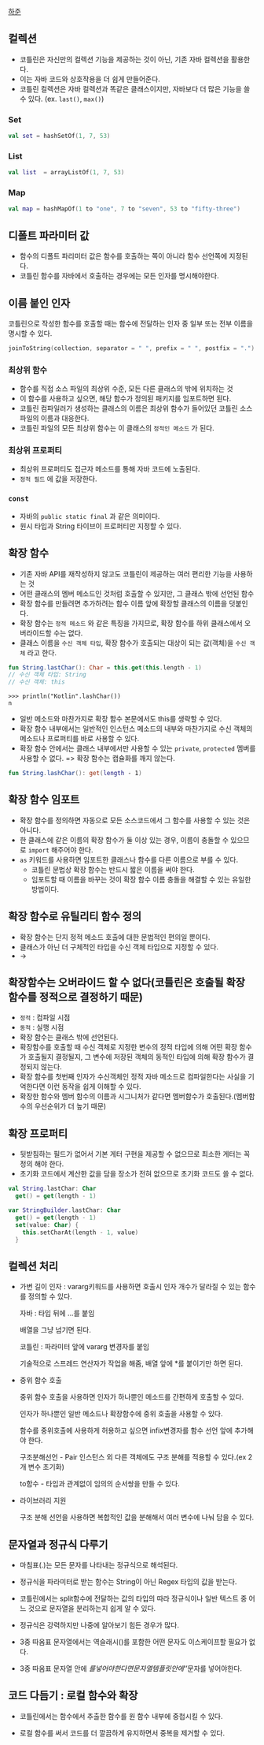 [하준](https://www.notion.so/3-d20f911cb27c45608a2d15d67f49457c)

## 컬렉션
- 코틀린은 자신만의 컬렉션 기능을 제공하는 것이 아닌, 기존 자바 컬렉션을 활용한다.  
- 이는 자바 코드와 상호작용을 더 쉽게 만들어준다.
- 코틀린 컬렉션은 자바 컬렉션과 똑같은 클래스이지만, 자바보다 더 많은 기능을 쓸 수 있다. (ex. `last()`, `max()`)


### Set
```kotlin
val set = hashSetOf(1, 7, 53)
```


### List
```kotlin
val list  = arrayListOf(1, 7, 53)
```


### Map
```kotlin
val map = hashMapOf(1 to "one", 7 to "seven", 53 to "fifty-three")
```


## 디폴트 파라미터 값
- 함수의 디폴트 파리미터 값은 함수를 호출하는 쪽이 아니라 함수 선언쪽에 지정된다.
- 코틀린 함수를 자바에서 호출하는 경우에는 모든 인자를 명시해야한다.
 
 
## 이름 붙인 인자
코틀린으로 작성한 함수를 호출할 때는 함수에 전달하는 인자 중 일부 또는 전부 이름을 명시할 수 있다.
```kotlin
joinToString(collection, separator = " ", prefix = " ", postfix = ".")
```


### 최상위 함수
- 함수를 직접 소스 파일의 최상위 수준, 모든 다른 클래스의 밖에 위치하는 것
- 이 함수를 사용하고 싶으면, 해당 함수가 정의된 패키지를 임포트하면 된다.
- 코틀린 컴파일러가 생성하는 클래스의 이름은 최상위 함수가 들어있던 코틀린 소스 파일의 이름과 대응한다.
- 코틀린 파일의 모든 최상위 함수는 이 클래스의 `정적인 메소드` 가 된다.


### 최상위 프로퍼티
- 최상위 프로퍼티도 접근자 메소드를 통해 자바 코드에 노출된다.
- `정적 필드` 에 값을 저장한다.


### `const` 
- 자바의 `public static final` 과 같은 의미이다.
- 원시 타입과 String 타이브이 프로퍼티만 지정할 수 있다.
    
    
## 확장 함수
- 기존 자바 API를 재작성하지 않고도 코틀린이 제공하는 여러 편리한 기능을 사용하는 것
- 어떤 클래스의 멤버 메소드인 것처럼 호출할 수 있지만, 그 클래스 밖에 선언된 함수
- 확장 함수를 만들려면 추가하려는 함수 이름 앞에 확장할 클래스의 이름을 덧붙인다.
- 확장 함수는 `정적 메소드` 와 같은 특징을 가지므로, 확장 함수를 하위 클래스에서 오버라이드할 수는 없다.
- 클래스 이름을 `수신 객체 타입`, 확장 함수가 호출되는 대상이 되는 값(객체)을 `수신 객체` 라고 한다.

```kotlin
fun String.lastChar(): Char = this.get(this.length - 1)
// 수신 객체 타입: String 
// 수신 객체: this
```

```
>>> println("Kotlin".lashChar())
n
```

- 일반 메소드와 마찬가지로 확장 함수 본문에서도 this를 생략할 수 있다.
- 확장 함수 내부에서는 일반적인 인스턴스 메소드의 내부와 마찬가지로 수신 객체의 메소드나 프로퍼티를 바로 사용할 수 있다.
- 확장 함수 안에서는 클래스 내부에서만 사용할 수 있는 `private`, `protected` 멤버를 사용할 수 없다. => 확장 함수는 캡슐화를 깨지 않는다.
```kotlin
fun String.lashChar(): get(length - 1)
```

## 확장 함수 임포트
- 확장 함수를 정의하면 자동으로 모든 소스코드에서 그 함수를 사용할 수 있는 것은 아니다.
- 한 클래스에 같은 이름의 확장 함수가 둘 이상 있는 경우, 이름이 충돌할 수 있으므로 `import` 해주어야 한다.
- `as` 키워드를 사용하면 임포트한 클래스나 함수를 다른 이름으로 부를 수 있다.
  - 코틀린 문법상 확장 함수는 반드시 짧은 이름을 써야 한다.
  - 임포트할 때 이름을 바꾸는 것이 확장 함수 이름 충돌을 해결할 수 있는 유일한 방법이다.   
  
   
## 확장 함수로 유틸리티 함수 정의
- 확장 함수는 단지 정적 메소드 호출에 대한 문법적인 편의일 뿐이다.
- 클래스가 아닌 더 구체적인 타입을 수신 객체 타입으로 지정할 수 있다.
- <T> → <String>
    

## 확장함수는 오버라이드 할 수 없다(코틀린은 호출될 확장 함수를 정적으로 결정하기 때문)
- `정적` : 컴파일 시점
- `동적` : 실행 시점
- 확장 함수는 클래스 밖에 선언된다.
- 확장함수를 호출할 때 수신 객체로 지정한 변수의 정적 타입에 의해 어떤 확장 함수가 호출될지 결정될지, 그 변수에 저장된 객체의 동적인 타입에 의해 확장 함수가 결정되지 않는다.
- 확장 함수를 첫번째 인자가 수신객체인 정적 자바 메소드로 컴파일한다는 사실을 기억한다면 이런 동작을 쉽게 이해할 수 있다.  
- 확장한 함수와 멤버 함수의 이름과 시그니처가 같다면 멤버함수가 호출된다.(멤버함수의 우선순위가 더 높기 때문)
    
    
## 확장 프로퍼티
- 뒷받침하는 필드가 없어서 기본 게터 구현을 제공할 수 없으므로 최소한 게터는 꼭 정의 해야 한다.
- 초기화 코드에서 계산한 값을 담을 장소가 전혀 없으므로 초기화 코드도 쓸 수 없다.

```kotlin
val String.lastChar: Char
  get() = get(length - 1)
```

```kotlin
var StringBuilder.lastChar: Char
  get() = get(length - 1)
  set(value: Char) {
    this.setCharAt(length - 1, value)
  }
```

 
## 컬렉션 처리
     
- 가변 길이 인자 : vararg키워드를 사용하면 호출시 인자 개수가 달라질 수 있는 함수를 정의할 수 있다.
    
    자바 : 타입 뒤에 ...를 붙임
     
    배열을 그냥 넘기면 된다.
    
    코틀린 : 파라미터 앞에 vararg 변경자를 붙임
    
    기술적으로 스프레드 연산자가 작업을 해줌, 배열 앞에 *를 붙이기만 하면 된다.
    
- 중위 함수 호출
    
    중위 함수 호출을 사용하면 인자가 하나뿐인 메소드를 간편하게 호출할 수 있다.
    
    인자가 하나뿐인 일반 메소드나 확장함수에 중위 호출을 사용할 수 있다.
    
    함수를 중위호출에 사용하게 허용하고 싶으면 infix변경자를 함수 선언 앞에 추가해야 한다.
    
    구조분해선언 - Pair 인스턴스 외 다른 객체에도 구조 분해를 적용할 수 있다.(ex 2개 변수 초기화)
    
    to함수 - 타입과 관계없이 임의의 순서쌍을 만들 수 있다.
    
- 라이브러리 지원
    
    구조 분해 선언을 사용하면 복합적인 값을 분해해서 여러 변수에 나눠 담을 수 있다.
    

## 문자열과 정규식 다루기
    
- 마침표(.)는 모든 문자를 나타내는 정규식으로 해석된다.
    
- 정규식을 파라미터로 받는 함수는 String이 아닌 Regex 타입의 값을 받는다.
    
- 코틀린에서는 split함수에 전달하는 값의 타입의 따라 정규식이나 일반 텍스트 중 어느 것으로 문자열을 분리하는지 쉽게 알 수 있다.
    
- 정규식은 강력하지만 나중에 알아보기 힘든 경우가 많다.
    
- 3중 따옴표 문자열에서는 역슬래시(\)를 포함한 어떤 문자도 이스케이프할 필요가 없다.
    
- 3중 따옴표 문자열 안에 $를 넣어야한다면 문자열 템플릿 안에 ‘$’문자를 넣어야한다.
    

## 코드 다듬기 : 로컬 함수와 확장
    
- 코틀린에서는 함수에서 추출한 함수를 원 함수 내부에 중첩시킬 수 있다.
    
- 로컬 함수를 써서 코드를 더 깔끔하게 유지하면서 중복을 제거할 수 있다.


